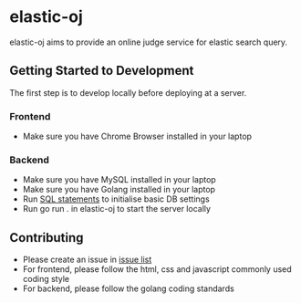 # elastic-oj

elastic-oj aims to provide an online judge service for elastic search query.

## Getting Started to Development

The first step is to develop locally before deploying at a server.

### Frontend

* Make sure you have Chrome Browser installed in your laptop

### Backend

- Make sure you have MySQL installed in your laptop
- Make sure you have Golang installed in your laptop
- Run [SQL statements](https://github.com/coopersong/elastic-oj/blob/master/backend/databases/mysql) to initialise basic DB settings
- Run go run . in elastic-oj to start the server locally

## Contributing

- Please create an issue in [issue list](https://github.com/coopersong/elastic-oj/issues)
- For frontend, please follow the html, css and javascript commonly used coding style
- For backend, please follow the golang coding standards